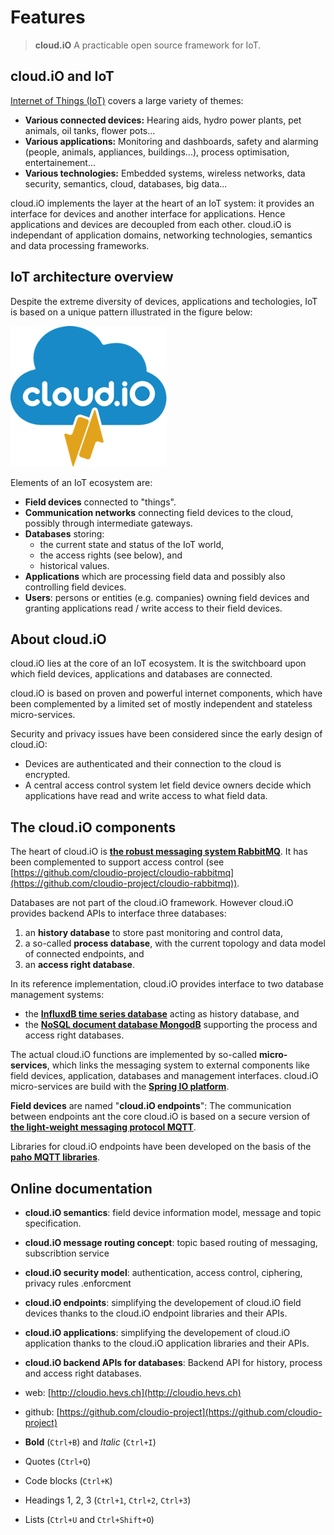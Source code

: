 # Features #

> **cloud.iO** A practicable open source framework for IoT.

## cloud.iO and IoT ##

[Internet of Things (IoT)](https://en.wikipedia.org/wiki/Internet_of_things) covers a large variety of themes:

- **Various connected devices:** Hearing aids, hydro power plants, pet animals, oil tanks, flower pots...
- **Various applications:** Monitoring and dashboards, safety and alarming (people, animals,  appliances, buildings...), process optimisation, entertainement...
- **Various technologies:** Embedded systems, wireless networks, data security, semantics, cloud, databases, big data...

cloud.iO implements the layer at the heart of an IoT system: it provides an interface for  devices and another interface for applications. Hence applications and devices are decoupled  from each other.
cloud.iO is independant of application domains, networking technologies, semantics and data processing frameworks.

## IoT architecture overview ##

Despite the extreme diversity of devices, applications and techologies, IoT is based on a unique pattern illustrated in the figure below:

![Architecture of an IoT ecosystem](figs/logo.png)

Elements of an IoT ecosystem are:

- **Field devices** connected to "things".
- **Communication networks** connecting field devices to the cloud, possibly through intermediate gateways.
- **Databases** storing:
	- the current state and status of the IoT world,
	- the access rights (see below), and
	- historical values.
- **Applications** which are processing field data and possibly also controlling field devices.
- **Users**: persons or entities (e.g. companies) owning field devices and granting applications read / write access to their field devices.

## About cloud.iO ##

cloud.iO lies at the core of an IoT ecosystem. It is the switchboard upon which field devices, applications and databases are connected.

cloud.iO is based on proven and powerful internet components, which have been complemented by a limited set of mostly independent and stateless micro-services.

Security and privacy issues have been considered since the early design of cloud.iO:

- Devices are authenticated and their connection to the cloud is encrypted.
- A central access control system let field device owners decide which applications have read and write access to what field data.


## The cloud.iO components ##


The heart of cloud.iO is **[the robust messaging system RabbitMQ](https://www.rabbitmq.com/)**. It has been complemented to support access control (see [https://github.com/cloudio-project/cloudio-rabbitmq](https://github.com/cloudio-project/cloudio-rabbitmq)).

Databases are not part of the cloud.iO framework. However cloud.iO provides backend APIs to interface three databases:

1. an **history database** to store past monitoring and control data,
2. a so-called **process database**, with the current topology and data model of connected endpoints, and
3. an **access right database**.

In its reference implementation, cloud.iO provides interface to two database management systems:

- the **[InfluxdB time series database](https://influxdata.com)** acting as history database, and
- the **[NoSQL document database MongodB](http://mongodb.com)** supporting the process and access right databases.

The actual cloud.iO functions are implemented by so-called **micro-services**, which links the messaging system to external components like field devices, application, databases and management interfaces. cloud.iO micro-services are build with the **[Spring IO platform](http://http://spring.io/)**.

**Field devices** are named "**cloud.iO endpoints**": The communication between endpoints ant the core cloud.iO is based on a secure version of **[the light-weight messaging protocol MQTT](http://mqtt.org)**.

Libraries for cloud.iO endpoints have been developed on the basis of the **[paho  MQTT libraries](http://eclipse.org/paho)**.

## Online documentation ##

- **cloud.iO semantics**: field device information model, message and topic specification.
- **cloud.iO message routing concept**: topic based routing of messaging, subscribtion service
- **cloud.iO security model**: authentication, access control, ciphering, privacy rules .enforcment
- **cloud.iO endpoints**: simplifying the developement of cloud.iO field devices thanks to the cloud.iO endpoint libraries and their APIs.
- **cloud.iO applications**: simplifying the developement of cloud.iO application thanks to the cloud.iO application libraries and their APIs.
- **cloud.iO backend APIs for databases**: Backend API for history, process and access right databases.


- web: [http://cloudio.hevs.ch](http://cloudio.hevs.ch)
- github: [https://github.com/cloudio-project](https://github.com/cloudio-project)

- **Bold** (`Ctrl+B`) and *Italic* (`Ctrl+I`)
- Quotes (`Ctrl+Q`)
- Code blocks (`Ctrl+K`)
- Headings 1, 2, 3 (`Ctrl+1`, `Ctrl+2`, `Ctrl+3`)
- Lists (`Ctrl+U` and `Ctrl+Shift+O`)

